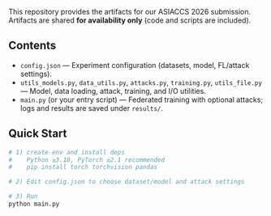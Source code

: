 
This repository provides the artifacts for our ASIACCS 2026 submission.  
Artifacts are shared **for availability only** (code and scripts are included).

## Contents
- `config.json` — Experiment configuration (datasets, model, FL/attack settings).
- `utils_models.py`, `data_utils.py`, `attacks.py`, `training.py`, `utils_file.py` — Model, data loading, attack, training, and I/O utilities.
- `main.py` (or your entry script) — Federated training with optional attacks; logs and results are saved under `results/`.

## Quick Start
```bash
# 1) create env and install deps
#    Python ≥3.10, PyTorch ≥2.1 recommended
#    pip install torch torchvision pandas

# 2) Edit config.json to choose dataset/model and attack settings

# 3) Run
python main.py
